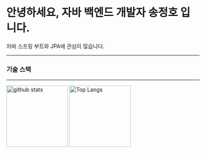 <h1>안녕하세요, 자바 백엔드 개발자 송정호 입니다.</h1>
자바 스프링 부트와 JPA에 관심이 많습니다.
<br>
<hr>
<h3>기술 스택</h3>
<hr>

<p align="justify"> 
  <img alt="github stats" height="160px" src="https://github-readme-stats.vercel.app/api?username=sdfgx123&hide_title=flase&show_icons=true&include_all_commits=true&count_private=true&hide_border=true&theme=onedark&title_color=446FC1&text_color=f0eee9&icon_color=446FC1" />
  <img alt="Top Langs" height="160px" src="https://github-readme-stats.vercel.app/api/top-langs?username=sdfgx123&hide=CSS,HTML&hide_title=true&layout=compact&langs_count=5&hide_border=true&theme=onedark&title_color=5f4b8b&text_color=f0eee9&icon_color=00abc0"/>
</p>
<!--
**sdfgx123/sdfgx123** is a ✨ _special_ ✨ repository because its `README.md` (this file) appears on your GitHub profile.

Here are some ideas to get you started:

- 🔭 I’m currently working on ...
- 🌱 I’m currently learning ...
- 👯 I’m looking to collaborate on ...
- 🤔 I’m looking for help with ...
- 💬 Ask me about ...
- 📫 How to reach me: ...
- 😄 Pronouns: ...
- ⚡ Fun fact: ...
-->
